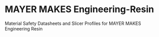 # MAYER MAKES Engineering-Resin
Material Safety Datasheets and Slicer Profiles for MAYER MAKES Engineering Resin
